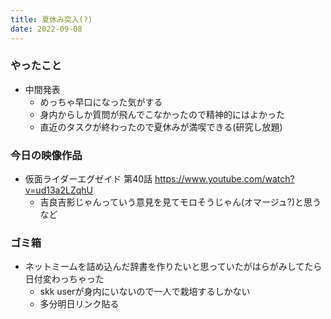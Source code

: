 ```yaml
---
title: 夏休み突入(?)
date: 2022-09-08
---
```


### やったこと
+ 中間発表
  + めっちゃ早口になった気がする
  + 身内からしか質問が飛んでこなかったので精神的にはよかった
  + 直近のタスクが終わったので夏休みが満喫できる(研究し放題)

### 今日の映像作品
+ 仮面ライダーエグゼイド 第40話 <https://www.youtube.com/watch?v=ud13a2LZqhU>
  + 吉良吉影じゃんっていう意見を見てモロそうじゃん(オマージュ?)と思うなど

### ゴミ箱
+ ネットミームを詰め込んだ辞書を作りたいと思っていたがはらがみしてたら日付変わっちゃった
  + skk userが身内にいないので一人で栽培するしかない
  + 多分明日リンク貼る

